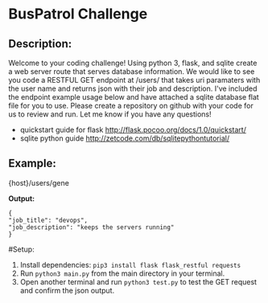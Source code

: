 # BusPatrol Challenge

## Description:
Welcome to your coding challenge! Using python 3, flask, and sqlite create a web server route that serves database information. We would like to see you code a RESTFUL GET endpoint at /users/<name> that takes uri paramaters with the user name and returns json with their job and description. I've included the endpoint example usage below and have attached a sqlite database flat file for you to use. Please create a repository on github with your code for us to review and run. Let me know if you have any questions!

* quickstart guide for flask http://flask.pocoo.org/docs/1.0/quickstart/
* sqlite python guide http://zetcode.com/db/sqlitepythontutorial/

## Example:
{host}/users/gene

**Output:**
```
{
"job_title": "devops",
"job_description": "keeps the servers running"
}
```

#Setup:
1. Install dependencies: `pip3 install flask flask_restful requests`
2. Run `python3 main.py` from the main directory in your terminal.
3. Open another terminal and run `python3 test.py` to test the GET request and confirm the json output.

